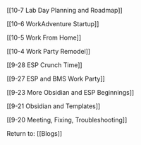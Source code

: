 [[10-7 Lab Day Planning and Roadmap]]

[[10-6 WorkAdventure Startup]]

[[10-5 Work From Home]]

[[10-4 Work Party Remodel]]

[[9-28 ESP Crunch Time]]

[[9-27 ESP and BMS Work Party]]

[[9-23 More Obsidian and ESP Beginnings]]

[[9-21 Obsidian and Templates]]

[[9-20 Meeting, Fixing, Troubleshooting]]



Return to:
[[Blogs]]

